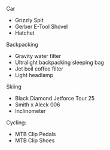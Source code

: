 Car
- Grizzly Spit
- Gerber E-Tool Shovel 
- Hatchet 

Backpacking
- Gravity water filter
- Ultralight backpacking sleeping bag
- Jet boil coffee filter
- Light headlamp

Skiing
- Black Diamond Jetforce Tour 25
- Smith x Aleck 006
- Inclinometer

Cycling:
- MTB Clip Pedals
- MTB Clip Shoes